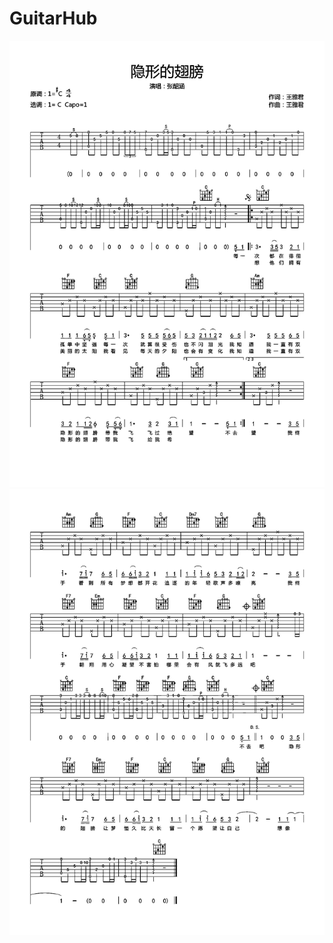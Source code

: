 # GuitarHub

![张韶涵《隐形的翅膀》吉他谱_C调高清版_0](./张韶涵《隐形的翅膀》吉他谱_C调高清版_0.jpg)
![张韶涵《隐形的翅膀》吉他谱_C调高清版_1](./张韶涵《隐形的翅膀》吉他谱_C调高清版_1.jpg)
